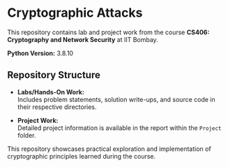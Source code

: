 # Cryptographic Attacks

This repository contains lab and project work from the course **CS406: Cryptography and Network Security** at IIT Bombay.

**Python Version:** 3.8.10

## Repository Structure
- **Labs/Hands-On Work:**  
  Includes problem statements, solution write-ups, and source code in their respective directories.
  
- **Project Work:**  
  Detailed project information is available in the report within the `Project` folder.

This repository showcases practical exploration and implementation of cryptographic principles learned during the course.
